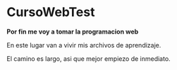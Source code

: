 # CursoWebTest

**Por fin me voy a tomar la programacion web** 

En este lugar van a vivir mis archivos de aprendizaje.

El camino es largo, asi que mejor empiezo de inmediato.
